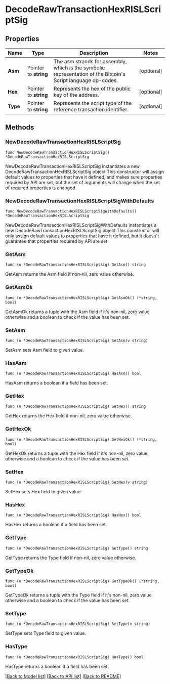 # DecodeRawTransactionHexRISLScriptSig

## Properties

Name | Type | Description | Notes
------------ | ------------- | ------------- | -------------
**Asm** | Pointer to **string** | The asm strands for assembly, which is the symbolic representation of the Bitcoin&#39;s Script language op-codes. | [optional] 
**Hex** | Pointer to **string** | Represents the hex of the public key of the address. | [optional] 
**Type** | Pointer to **string** | Represents the script type of the reference transaction identifier. | [optional] 

## Methods

### NewDecodeRawTransactionHexRISLScriptSig

`func NewDecodeRawTransactionHexRISLScriptSig() *DecodeRawTransactionHexRISLScriptSig`

NewDecodeRawTransactionHexRISLScriptSig instantiates a new DecodeRawTransactionHexRISLScriptSig object
This constructor will assign default values to properties that have it defined,
and makes sure properties required by API are set, but the set of arguments
will change when the set of required properties is changed

### NewDecodeRawTransactionHexRISLScriptSigWithDefaults

`func NewDecodeRawTransactionHexRISLScriptSigWithDefaults() *DecodeRawTransactionHexRISLScriptSig`

NewDecodeRawTransactionHexRISLScriptSigWithDefaults instantiates a new DecodeRawTransactionHexRISLScriptSig object
This constructor will only assign default values to properties that have it defined,
but it doesn't guarantee that properties required by API are set

### GetAsm

`func (o *DecodeRawTransactionHexRISLScriptSig) GetAsm() string`

GetAsm returns the Asm field if non-nil, zero value otherwise.

### GetAsmOk

`func (o *DecodeRawTransactionHexRISLScriptSig) GetAsmOk() (*string, bool)`

GetAsmOk returns a tuple with the Asm field if it's non-nil, zero value otherwise
and a boolean to check if the value has been set.

### SetAsm

`func (o *DecodeRawTransactionHexRISLScriptSig) SetAsm(v string)`

SetAsm sets Asm field to given value.

### HasAsm

`func (o *DecodeRawTransactionHexRISLScriptSig) HasAsm() bool`

HasAsm returns a boolean if a field has been set.

### GetHex

`func (o *DecodeRawTransactionHexRISLScriptSig) GetHex() string`

GetHex returns the Hex field if non-nil, zero value otherwise.

### GetHexOk

`func (o *DecodeRawTransactionHexRISLScriptSig) GetHexOk() (*string, bool)`

GetHexOk returns a tuple with the Hex field if it's non-nil, zero value otherwise
and a boolean to check if the value has been set.

### SetHex

`func (o *DecodeRawTransactionHexRISLScriptSig) SetHex(v string)`

SetHex sets Hex field to given value.

### HasHex

`func (o *DecodeRawTransactionHexRISLScriptSig) HasHex() bool`

HasHex returns a boolean if a field has been set.

### GetType

`func (o *DecodeRawTransactionHexRISLScriptSig) GetType() string`

GetType returns the Type field if non-nil, zero value otherwise.

### GetTypeOk

`func (o *DecodeRawTransactionHexRISLScriptSig) GetTypeOk() (*string, bool)`

GetTypeOk returns a tuple with the Type field if it's non-nil, zero value otherwise
and a boolean to check if the value has been set.

### SetType

`func (o *DecodeRawTransactionHexRISLScriptSig) SetType(v string)`

SetType sets Type field to given value.

### HasType

`func (o *DecodeRawTransactionHexRISLScriptSig) HasType() bool`

HasType returns a boolean if a field has been set.


[[Back to Model list]](../README.md#documentation-for-models) [[Back to API list]](../README.md#documentation-for-api-endpoints) [[Back to README]](../README.md)


